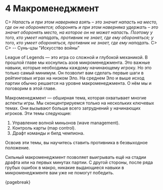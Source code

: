 # 4 Макроменеджмент

C> *Напасть и при этом наверняка взять – это значит напасть на место, где он не обороняется; оборонять и при этом наверняка удержать – это значит оборонять место, на которое он не может напасть. Поэтому у того, кто умеет нападать, противник не знает, где ему обороняться; у того, кто умеет обороняться, противник не знает, где ему нападать.*
C>
C> -- Сунь-цзы "Искусство войны"

League of Legends — это игра со сложной и глубокой механикой. В прошлой главе мы коснулись азов микроменеджмента. Это важные навыки, которые необходимы каждому начинающему игроку. Но это только самый минимум. Он позволит вам сделать первые шаги в рейтинговых играх на низком Эло. На среднем Эло и выше исход партии обычно решается на уровне макроменеджмента. О нём мы и поговорим в этой главе.

Макроменеджмент — обширная тема, которая охватывает многие аспекты игры. Мы сконцентрируемся только на нескольких ключевых темах. Они вызывают больше всего затруднений у начинающих игроков. Эти темы следующие:

1. Управление волной миньонов (wave management).
2. Контроль карты (map control).
3. Драфт команды и билд чемпиона.

Освоив эти темы, вы научитесь ставить противника в безвыходное положение.

Сильный макроменеджмент позволяет выигрывать ещё на стадии драфта или на первых минутах партии. С другой стороны, после ряда грубых ошибок в макро, никакие выдающиеся навыки в микроменеджменте вам уже не помогут победить.

{pagebreak}
